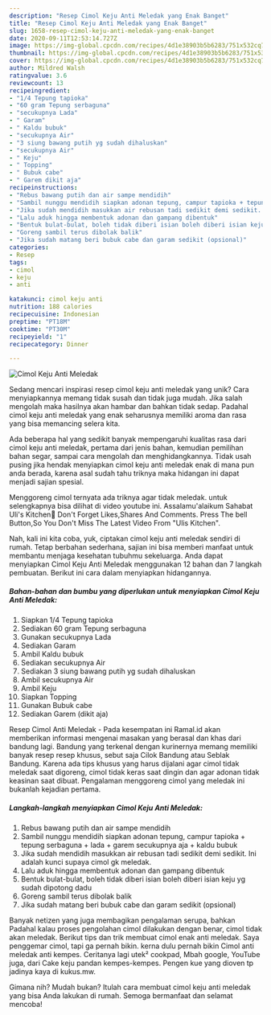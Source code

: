 ```yaml
---
description: "Resep Cimol Keju Anti Meledak yang Enak Banget"
title: "Resep Cimol Keju Anti Meledak yang Enak Banget"
slug: 1658-resep-cimol-keju-anti-meledak-yang-enak-banget
date: 2020-09-11T12:53:14.727Z
image: https://img-global.cpcdn.com/recipes/4d1e38903b5b6283/751x532cq70/cimol-keju-anti-meledak-foto-resep-utama.jpg
thumbnail: https://img-global.cpcdn.com/recipes/4d1e38903b5b6283/751x532cq70/cimol-keju-anti-meledak-foto-resep-utama.jpg
cover: https://img-global.cpcdn.com/recipes/4d1e38903b5b6283/751x532cq70/cimol-keju-anti-meledak-foto-resep-utama.jpg
author: Mildred Walsh
ratingvalue: 3.6
reviewcount: 13
recipeingredient:
- "1/4 Tepung tapioka"
- "60 gram Tepung serbaguna"
- "secukupnya Lada"
- " Garam"
- " Kaldu bubuk"
- "secukupnya Air"
- "3 siung bawang putih yg sudah dihaluskan"
- "secukupnya Air"
- " Keju"
- " Topping"
- " Bubuk cabe"
- " Garem dikit aja"
recipeinstructions:
- "Rebus bawang putih dan air sampe mendidih"
- "Sambil nunggu mendidih siapkan adonan tepung, campur tapioka + tepung serbaguna + lada + garem secukupnya aja + kaldu bubuk"
- "Jika sudah mendidih masukkan air rebusan tadi sedikit demi sedikit. Ini adalah kunci supaya cimol gk meledak."
- "Lalu aduk hingga membentuk adonan dan gampang dibentuk"
- "Bentuk bulat-bulat, boleh tidak diberi isian boleh diberi isian keju yg sudah dipotong dadu"
- "Goreng sambil terus dibolak balik"
- "Jika sudah matang beri bubuk cabe dan garam sedikit (opsional)"
categories:
- Resep
tags:
- cimol
- keju
- anti

katakunci: cimol keju anti 
nutrition: 188 calories
recipecuisine: Indonesian
preptime: "PT18M"
cooktime: "PT30M"
recipeyield: "1"
recipecategory: Dinner

---
```



![Cimol Keju Anti Meledak](https://img-global.cpcdn.com/recipes/4d1e38903b5b6283/751x532cq70/cimol-keju-anti-meledak-foto-resep-utama.jpg)

Sedang mencari inspirasi resep cimol keju anti meledak yang unik? Cara menyiapkannya memang tidak susah dan tidak juga mudah. Jika salah mengolah maka hasilnya akan hambar dan bahkan tidak sedap. Padahal cimol keju anti meledak yang enak seharusnya memiliki aroma dan rasa yang bisa memancing selera kita.

Ada beberapa hal yang sedikit banyak mempengaruhi kualitas rasa dari cimol keju anti meledak, pertama dari jenis bahan, kemudian pemilihan bahan segar, sampai cara mengolah dan menghidangkannya. Tidak usah pusing jika hendak menyiapkan cimol keju anti meledak enak di mana pun anda berada, karena asal sudah tahu triknya maka hidangan ini dapat menjadi sajian spesial.

Menggoreng cimol ternyata ada triknya agar tidak meledak. untuk selengkapnya bisa dilihat di video youtube ini. Assalamu&#39;alaikum Sahabat Uli&#39;s Kitchen🤗 Don&#39;t Forget Likes,Shares And Comments. Press The bell Button,So You Don&#39;t Miss The Latest Video From &#34;Ulis Kitchen&#34;.


Nah, kali ini kita coba, yuk, ciptakan cimol keju anti meledak sendiri di rumah. Tetap berbahan sederhana, sajian ini bisa memberi manfaat untuk membantu menjaga kesehatan tubuhmu sekeluarga. Anda dapat menyiapkan Cimol Keju Anti Meledak menggunakan 12 bahan dan 7 langkah pembuatan. Berikut ini cara dalam menyiapkan hidangannya.

<!--inarticleads1-->

##### Bahan-bahan dan bumbu yang diperlukan untuk menyiapkan Cimol Keju Anti Meledak:

1. Siapkan 1/4 Tepung tapioka
1. Sediakan 60 gram Tepung serbaguna
1. Gunakan secukupnya Lada
1. Sediakan  Garam
1. Ambil  Kaldu bubuk
1. Sediakan secukupnya Air
1. Sediakan 3 siung bawang putih yg sudah dihaluskan
1. Ambil secukupnya Air
1. Ambil  Keju
1. Siapkan  Topping
1. Gunakan  Bubuk cabe
1. Sediakan  Garem (dikit aja)


Resep Cimol Anti Meledak - Pada kesempatan ini Ramal.id akan memberikan informasi mengenai masakan yang berasal dan khas dari bandung lagi. Bandung yang terkenal dengan kurinernya memang memiliki banyak resep resep khusus, sebut saja Cilok Bandung atau Seblak Bandung. Karena ada tips khusus yang harus dijalani agar cimol tidak meledak saat digoreng, cimol tidak keras saat dingin dan agar adonan tidak keasinan saat dibuat. Pengalaman menggoreng cimol yang meledak ini bukanlah kejadian pertama. 

<!--inarticleads2-->

##### Langkah-langkah menyiapkan Cimol Keju Anti Meledak:

1. Rebus bawang putih dan air sampe mendidih
1. Sambil nunggu mendidih siapkan adonan tepung, campur tapioka + tepung serbaguna + lada + garem secukupnya aja + kaldu bubuk
1. Jika sudah mendidih masukkan air rebusan tadi sedikit demi sedikit. Ini adalah kunci supaya cimol gk meledak.
1. Lalu aduk hingga membentuk adonan dan gampang dibentuk
1. Bentuk bulat-bulat, boleh tidak diberi isian boleh diberi isian keju yg sudah dipotong dadu
1. Goreng sambil terus dibolak balik
1. Jika sudah matang beri bubuk cabe dan garam sedikit (opsional)


Banyak netizen yang juga membagikan pengalaman serupa, bahkan Padahal kalau proses pengolahan cimol dilakukan dengan benar, cimol tidak akan meledak. Berikut tips dan trik membuat cimol enak anti meledak. Saya penggemar cimol, tapi ga pernah bikin. kerna dulu pernah bikin Cimol anti meledak anti kempes. Ceritanya lagi utek² cookpad, Mbah google, YouTube juga, dari Cake keju pandan kempes-kempes. Pengen kue yang dioven tp jadinya kaya di kukus.mw. 

Gimana nih? Mudah bukan? Itulah cara membuat cimol keju anti meledak yang bisa Anda lakukan di rumah. Semoga bermanfaat dan selamat mencoba!
